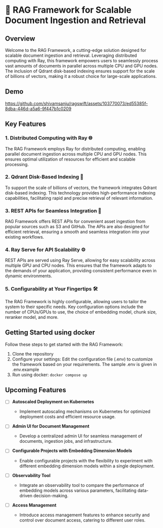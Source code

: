 # 🚀 RAG Framework for Scalable Document Ingestion and Retrieval

## Overview

Welcome to the RAG Framework, a cutting-edge solution designed for scalable document ingestion and retrieval. Leveraging distributed computing with Ray, this framework empowers users to seamlessly process vast amounts of documents in parallel across multiple CPU and GPU nodes. The inclusion of Qdrant disk-based indexing ensures support for the scale of billions of vectors, making it a robust choice for large-scale applications.

## Demo

https://github.com/shivamsanju/ragswift/assets/103770073/ed55385f-8dba-446d-a5a6-9f447b1c0209

## Key Features

### 1. Distributed Computing with Ray 🌐

The RAG Framework employs Ray for distributed computing, enabling parallel document ingestion across multiple CPU and GPU nodes. This ensures optimal utilization of resources for efficient and scalable processing.

### 2. Qdrant Disk-Based Indexing 💽

To support the scale of billions of vectors, the framework integrates Qdrant disk-based indexing. This technology provides high-performance indexing capabilities, facilitating rapid and precise retrieval of relevant information.

### 3. REST APIs for Seamless Integration 🔄

RAG Framework offers REST APIs for convenient asset ingestion from popular sources such as S3 and GitHub. The APIs are also designed for efficient retrieval, ensuring a smooth and seamless integration into your existing workflows.

### 4. Ray Serve for API Scalability ⚙️

REST APIs are served using Ray Serve, allowing for easy scalability across multiple GPU and CPU nodes. This ensures that the framework adapts to the demands of your application, providing consistent performance even in dynamic environments.

### 5. Configurability at Your Fingertips 🛠️
The RAG Framework is highly configurable, allowing users to tailor the system to their specific needs. Key configuration options include the number of CPUs/GPUs to use, the choice of embedding model, chunk size, reranker model, and more.

## Getting Started using docker

Follow these steps to get started with the RAG Framework:

1. Clone the repository
2. Configure your settings: Edit the configuration file (.env) to customize the framework based on your requirements. The sample .env is given in .env.example
3. Run using docker: `docker compose up`

## Upcoming Features

- [ ] **Autoscaled Deployment on Kubernetes**
  - Implement autoscaling mechanisms on Kubernetes for optimized deployment costs and efficient resource usage.

- [ ] **Admin UI for Document Management**
  - Develop a centralized admin UI for seamless management of documents, ingestion jobs, and infrastructure.

- [ ] **Configurable Projects with Embedding Dimension Models**
  - Enable configurable projects with the flexibility to experiment with different embedding dimension models within a single deployment.

- [ ] **Observability Tool**
  - Integrate an observability tool to compare the performance of embedding models across various parameters, facilitating data-driven decision-making.

- [ ] **Access Management**
  - Introduce access management features to enhance security and control over document access, catering to different user roles.

